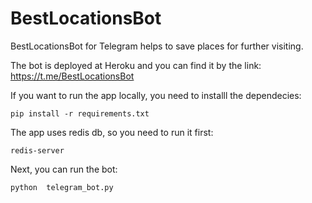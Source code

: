 # BestLocationsBot
BestLocationsBot for Telegram helps to save places for further visiting. 

The bot is deployed at Heroku and you can find it by the link: https://t.me/BestLocationsBot 

If you want to run the app locally, you need to installl the dependecies:

```pip install -r requirements.txt```

The app uses redis db, so you need to run it first:

```redis-server ```

Next, you can run the bot:

```python  telegram_bot.py```

